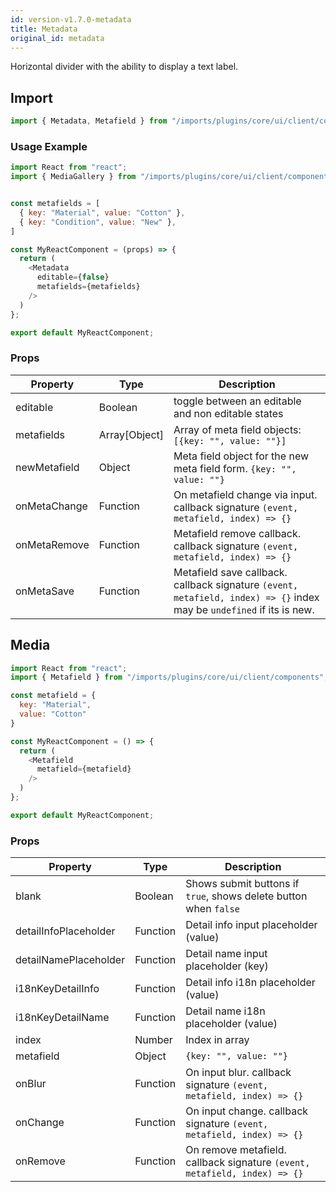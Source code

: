 ```yaml
---
id: version-v1.7.0-metadata
title: Metadata
original_id: metadata
---
```

    
Horizontal divider with the ability to display a text label.

## Import

```javascript
import { Metadata, Metafield } from "/imports/plugins/core/ui/client/components";
```

### Usage Example

```javascript
import React from "react";
import { MediaGallery } from "/imports/plugins/core/ui/client/components";


const metafields = [
  { key: "Material", value: "Cotton" },
  { key: "Condition", value: "New" },
]

const MyReactComponent = (props) => {
  return (
    <Metadata
      editable={false}
      metafields={metafields}
    />
  )
};

export default MyReactComponent;
```

### Props
<!--lint disable-->
| Property     | Type          | Description                                                                                                           |
| ------------ | ------------- | --------------------------------------------------------------------------------------------------------------------- |
| editable     | Boolean       | toggle between an editable and non editable states                                                                    |
| metafields   | Array[Object] | Array of meta field objects: `[{key: "", value: ""}]`                                                                 |
| newMetafield | Object        | Meta field object for the new meta field form. `{key: "", value: ""}`                                                 |
| onMetaChange | Function      | On metafield change via input. callback signature `(event, metafield, index) => {}`                                   |
| onMetaRemove | Function      | Metafield remove callback. callback signature `(event, metafield, index) => {}`                                       |
| onMetaSave   | Function      | Metafield save callback. callback signature `(event, metafield, index) => {}` index may be `undefined` if its is new. |
<!--lint enable-->
## Media

```javascript
import React from "react";
import { Metafield } from "/imports/plugins/core/ui/client/components";

const metafield = {
  key: "Material",
  value: "Cotton"
}

const MyReactComponent = () => {
  return (
    <Metafield
      metafield={metafield}
    />
  )
};

export default MyReactComponent;
```

### Props

| Property              | Type     | Description                                                               |
| --------------------- | -------- | ------------------------------------------------------------------------- |
| blank                 | Boolean  | Shows submit buttons if `true`, shows delete button when `false`          |
| detailInfoPlaceholder | Function | Detail info input placeholder (value)                                     |
| detailNamePlaceholder | Function | Detail name input placeholder (key)                                       |
| i18nKeyDetailInfo     | Function | Detail info i18n placeholder (value)                                      |
| i18nKeyDetailName     | Function | Detail name i18n placeholder (value)                                      |
| index                 | Number   | Index in array                                                            |
| metafield             | Object   | `{key: "", value: ""}`                                                    |
| onBlur                | Function | On input blur. callback signature `(event, metafield, index) => {}`       |
| onChange              | Function | On input change. callback signature `(event, metafield, index) => {}`     |
| onRemove              | Function | On remove metafield. callback signature `(event, metafield, index) => {}` |
